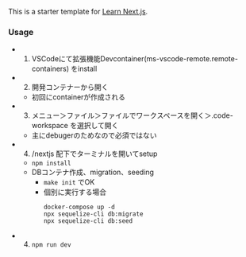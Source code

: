 This is a starter template for [Learn Next.js](https://nextjs.org/learn).

### Usage
- 1. VSCodeにて拡張機能Devcontainer(ms-vscode-remote.remote-containers) をinstall
- 2. 開発コンテナーから開く
  - 初回にcontainerが作成される
- 3. メニュー＞ファイル＞ファイルでワークスペースを開く＞.code-workspace を選択して開く
  - 主にdebugerのためなので必須ではない
- 4. /nextjs 配下でターミナルを開いてsetup
  - `npm install`
  - DBコンテナ作成、migration、seeding
    - `make init` でOK
    - 個別に実行する場合
      ```
      docker-compose up -d
      npx sequelize-cli db:migrate
      npx sequelize-cli db:seed
      ```
- 4. `npm run dev`
